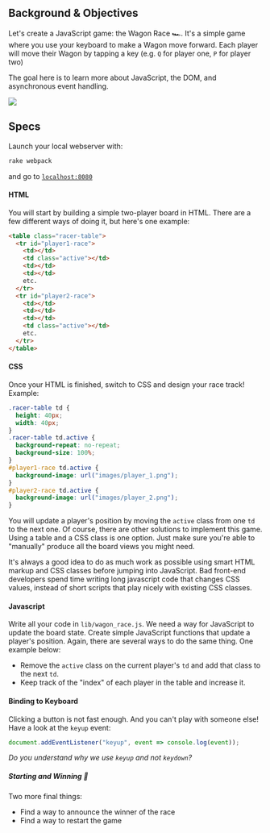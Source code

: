 ## Background & Objectives

Let's create a JavaScript game: the Wagon Race 🏎. It's a simple game where you use your keyboard to make a Wagon move forward. Each player will move their Wagon by tapping a key (e.g. `Q` for player one, `P` for player two)

The goal here is to learn more about JavaScript, the DOM, and asynchronous event handling.

![](https://raw.githubusercontent.com/lewagon/fullstack-images/master/frontend/wagon_race.gif)

## Specs
Launch your local webserver with:

```bash
rake webpack
```
and go to [`localhost:8080`](http://localhost:8080)

#### HTML

You will start by building a simple two-player board in HTML. There are a few different ways of doing it, but here's one example:

```html
<table class="racer-table">
  <tr id="player1-race">
    <td></td>
    <td class="active"></td>
    <td></td>
    <td></td>
    etc.
  </tr>
  <tr id="player2-race">
    <td></td>
    <td></td>
    <td></td>
    <td class="active"></td>
    etc.
  </tr>
</table>
```

#### CSS

Once your HTML is finished, switch to CSS and design your race track! Example:

```css
.racer-table td {
  height: 40px;
  width: 40px;
}
.racer-table td.active {
  background-repeat: no-repeat;
  background-size: 100%;
}
#player1-race td.active {
  background-image: url("images/player_1.png");
}
#player2-race td.active {
  background-image: url("images/player_2.png");
}
```

You will update a player's position by moving the `active` class from one `td` to the next one. Of course, there are other solutions to implement this game. Using a table and a CSS class is one option. Just make sure you're able to "manually" produce all the board views you might need.

It's always a good idea to do as much work as possible using smart HTML markup and CSS classes before jumping into JavaScript. Bad front-end developers spend time writing long javascript code that changes CSS values, instead of short scripts that play nicely with existing CSS classes.

#### Javascript

Write all your code in `lib/wagon_race.js`. We need a way for JavaScript to update the board state. Create simple JavaScript functions that update a player's position. Again, there are several ways to do the same thing. One example below:

- Remove the `active` class on the current player's `td` and add that class to the next `td`.
- Keep track of the "index" of each player in the table and increase it.


#### Binding to Keyboard

Clicking a button is not fast enough. And you can't play with someone else! Have a look at the `keyup` event:

```js
document.addEventListener("keyup", event => console.log(event));
```

_Do you understand why we use `keyup` and not `keydown`?_

##### Starting and Winning 🏁

Two more final things:

- Find a way to announce the winner of the race
- Find a way to restart the game
